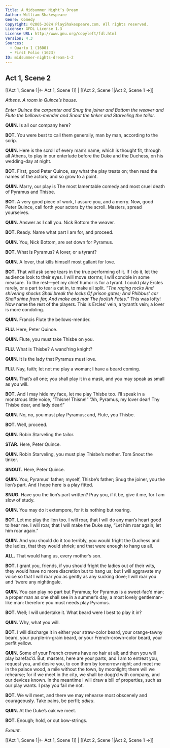 ```yaml
---
Title: A Midsummer Night’s Dream
Author: William Shakespeare
Genre: Comedy
Copyright: ©2005-2024 PlayShakespeare.com. All rights reserved.
License: GFDL License 1.3
License URL: http://www.gnu.org/copyleft/fdl.html
Version: 4.3
Sources:
  - Quarto 1 (1600)
  - First Folio (1623)
ID: midsummer-nights-dream-1-2
---
```


## Act 1, Scene 2
[[Act 1, Scene 1|← Act 1, Scene 1]] | [[Act 2, Scene 1|Act 2, Scene 1 →]]

*Athens. A room in Quince’s house.*

*Enter Quince the carpenter and Snug the joiner and Bottom the weaver and Flute the bellows-mender and Snout the tinker and Starveling the tailor.*

**QUIN.**
Is all our company here?

**BOT.**
You were best to call them generally, man by man, according to the scrip.

**QUIN.**
Here is the scroll of every man’s name, which is thought fit, through all Athens, to play in our enterlude before the Duke and the Duchess, on his wedding-day at night.

**BOT.**
First, good Peter Quince, say what the play treats on; then read the names of the actors; and so grow to a point.

**QUIN.**
Marry, our play is The most lamentable comedy and most cruel death of Pyramus and Thisbe.

**BOT.**
A very good piece of work, I assure you, and a merry. Now, good Peter Quince, call forth your actors by the scroll. Masters, spread yourselves.

**QUIN.**
Answer as I call you. Nick Bottom the weaver.

**BOT.**
Ready. Name what part I am for, and proceed.

**QUIN.**
You, Nick Bottom, are set down for Pyramus.

**BOT.**
What is Pyramus? A lover, or a tyrant?

**QUIN.**
A lover, that kills himself most gallant for love.

**BOT.**
That will ask some tears in the true performing of it. If I do it, let the audience look to their eyes. I will move storms; I will condole in some measure. To the rest—yet my chief humor is for a tyrant. I could play Ercles rarely, or a part to tear a cat in, to make all split.
*“The raging rocks*
*And shivering shocks*
*Shall break the locks*
*Of prison gates;*
*And Phibbus’ car*
*Shall shine from far,*
*And make and mar*
*The foolish Fates.”*
This was lofty! Now name the rest of the players. This is Ercles’ vein, a tyrant’s vein; a lover is more condoling.

**QUIN.**
Francis Flute the bellows-mender.

**FLU.**
Here, Peter Quince.

**QUIN.**
Flute, you must take Thisbe on you.

**FLU.**
What is Thisbe? A wand’ring knight?

**QUIN.**
It is the lady that Pyramus must love.

**FLU.**
Nay, faith; let not me play a woman; I have a beard coming.

**QUIN.**
That’s all one; you shall play it in a mask, and you may speak as small as you will.

**BOT.**
And I may hide my face, let me play Thisbe too. I’ll speak in a monstrous little voice, “Thisne! Thisne!” “Ah, Pyramus, my lover dear! Thy Thisbe dear, and lady dear!”

**QUIN.**
No, no, you must play Pyramus; and, Flute, you Thisbe.

**BOT.**
Well, proceed.

**QUIN.**
Robin Starveling the tailor.

**STAR.**
Here, Peter Quince.

**QUIN.**
Robin Starveling, you must play Thisbe’s mother. Tom Snout the tinker.

**SNOUT.**
Here, Peter Quince.

**QUIN.**
You, Pyramus’ father; myself, Thisbe’s father; Snug the joiner, you the lion’s part. And I hope here is a play fitted.

**SNUG.**
Have you the lion’s part written? Pray you, if it be, give it me, for I am slow of study.

**QUIN.**
You may do it extempore, for it is nothing but roaring.

**BOT.**
Let me play the lion too. I will roar, that I will do any man’s heart good to hear me. I will roar, that I will make the Duke say, “Let him roar again; let him roar again.”

**QUIN.**
And you should do it too terribly, you would fright the Duchess and the ladies, that they would shriek; and that were enough to hang us all.

**ALL.**
That would hang us, every mother’s son.

**BOT.**
I grant you, friends, if you should fright the ladies out of their wits, they would have no more discretion but to hang us; but I will aggravate my voice so that I will roar you as gently as any sucking dove; I will roar you and ’twere any nightingale.

**QUIN.**
You can play no part but Pyramus; for Pyramus is a sweet-fac’d man; a proper man as one shall see in a summer’s day; a most lovely gentleman-like man: therefore you must needs play Pyramus.

**BOT.**
Well; I will undertake it. What beard were I best to play it in?

**QUIN.**
Why, what you will.

**BOT.**
I will discharge it in either your straw-color beard, your orange-tawny beard, your purple-in-grain beard, or your French-crown-color beard, your perfit yellow.

**QUIN.**
Some of your French crowns have no hair at all; and then you will play barefac’d. But, masters, here are your parts, and I am to entreat you, request you, and desire you, to con them by tomorrow night; and meet me in the palace wood, a mile without the town, by moonlight; there will we rehearse; for if we meet in the city, we shall be dogg’d with company, and our devices known. In the meantime I will draw a bill of properties, such as our play wants. I pray you fail me not.

**BOT.**
We will meet, and there we may rehearse most obscenely and courageously. Take pains, be perfit; *adieu*.

**QUIN.**
At the Duke’s oak we meet.

**BOT.**
Enough; hold, or cut bow-strings.

*Exeunt.*

[[Act 1, Scene 1|← Act 1, Scene 1]] | [[Act 2, Scene 1|Act 2, Scene 1 →]]